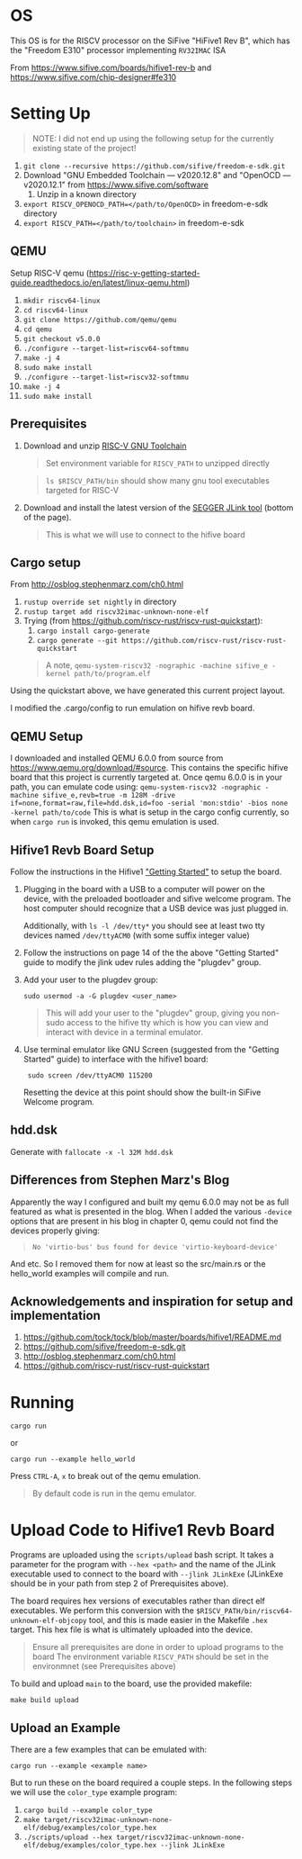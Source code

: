 # OS

This OS is for the RISCV processor on the SiFive "HiFive1 Rev B", which has the "Freedom E310" processor implementing `RV32IMAC` ISA

From https://www.sifive.com/boards/hifive1-rev-b and https://www.sifive.com/chip-designer#fe310


# Setting Up

> NOTE: I did not end up using the following setup for the currently existing state of the project!

1. `git clone --recursive https://github.com/sifive/freedom-e-sdk.git`
2. Download "GNU Embedded Toolchain — v2020.12.8" and "OpenOCD — v2020.12.1" from https://www.sifive.com/software
   1. Unzip in a known directory
3. `export RISCV_OPENOCD_PATH=</path/to/OpenOCD>` in freedom-e-sdk directory
4. `export RISCV_PATH=</path/to/toolchain>` in freedom-e-sdk

## QEMU
Setup RISC-V qemu (https://risc-v-getting-started-guide.readthedocs.io/en/latest/linux-qemu.html)
   
1. `mkdir riscv64-linux`
2. `cd riscv64-linux`
3. `git clone https://github.com/qemu/qemu`
4. `cd qemu`
5. `git checkout v5.0.0`
6. `./configure --target-list=riscv64-softmmu`
7. `make -j 4`
8. `sudo make install`
9. `./configure --target-list=riscv32-softmmu`
10. `make -j 4`
11. `sudo make install`

## Prerequisites

1. Download and unzip [RISC-V GNU Toolchain](https://static.dev.sifive.com/dev-tools/riscv64-unknown-elf-gcc-8.1.0-2019.01.0-x86_64-linux-ubuntu14.tar.gz)

   > Set environment variable for `RISCV_PATH` to unzipped directly

   > `ls $RISCV_PATH/bin` should show many gnu tool executables targeted for RISC-V

2. Download and install the latest version of the [SEGGER JLink tool](https://www.segger.com/downloads/jlink/) (bottom of the page).

   > This is what we will use to connect to the hifive board

## Cargo setup

From http://osblog.stephenmarz.com/ch0.html

1. `rustup override set nightly` in directory
2. `rustup target add riscv32imac-unknown-none-elf`
3. Trying (from https://github.com/riscv-rust/riscv-rust-quickstart):
   1. `cargo install cargo-generate`
   2. `cargo generate --git https://github.com/riscv-rust/riscv-rust-quickstart`
    > A note, `qemu-system-riscv32 -nographic -machine sifive_e -kernel path/to/program.elf`

Using the quickstart above, we have generated this current project layout.

I modified the .cargo/config to  run emulation on hifive revb board.

## QEMU Setup

I downloaded and installed QEMU 6.0.0 from source from https://www.qemu.org/download/#source. This contains the specific hifive board that this project is currently targeted at. Once qemu 6.0.0 is in your path, you can emulate code using:
    `qemu-system-riscv32 -nographic -machine sifive_e,revb=true -m 128M -drive if=none,format=raw,file=hdd.dsk,id=foo -serial 'mon:stdio' -bios none -kernel path/to/code`
This is what is setup in the cargo config currently, so when `cargo run` is invoked, this qemu emulation is used.

## Hifive1 Revb Board Setup

Follow the instructions in the Hifive1 ["Getting Started"](https://sifive.cdn.prismic.io/sifive/cf239fd0-ae4f-4fd8-a944-fdafb5018153_hifive1b-getting-started-guide_v1.2.pdf) to setup the board.

1. Plugging in the board with a USB to a computer will power on the device, with the preloaded bootloader and sifive welcome program. The host computer should recognize that a USB device was just plugged in. 

   Additionally, with `ls -l /dev/tty*` you should see at least two tty devices named `/dev/ttyACM0` (with some suffix integer value)
2. Follow the instructions on page 14 of the the above "Getting Started" guide to modify the jlink udev rules adding the "plugdev" group.
3. Add your user to the plugdev group:

   ```
   sudo usermod -a -G plugdev <user_name>
   ```

   > This will add your user to the "plugdev" group, giving you non-sudo access to the hifive tty which is how you can view and interact with device in a terminal emulator.
4. Use terminal emulator like GNU Screen (suggested from the "Getting Started" guide) to interface with the hifive1 board:

   ```
    sudo screen /dev/ttyACM0 115200
   ```

   Resetting the device at this point should show the built-in SiFive Welcome program.

## hdd.dsk

Generate with `fallocate -x -l 32M hdd.dsk`

## Differences from Stephen Marz's Blog

Apparently the way I configured and built my qemu 6.0.0 may not be as full featured as what is presented in the blog. When I added the various `-device` options that are present in his blog in chapter 0, qemu could not find the devices properly giving:

> `No 'virtio-bus' bus found for device 'virtio-keyboard-device'`

And etc. So I removed them for now at least so the src/main.rs or the hello_world examples will compile and run.

## Acknowledgements and inspiration for setup and implementation
1. https://github.com/tock/tock/blob/master/boards/hifive1/README.md
2. https://github.com/sifive/freedom-e-sdk.git
3. http://osblog.stephenmarz.com/ch0.html
4. https://github.com/riscv-rust/riscv-rust-quickstart

# Running

`cargo run`

or

`cargo run --example hello_world`

Press `CTRL-A`, `x` to break out of the qemu emulation.

> By default code is run in the qemu emulator.

# Upload Code to Hifive1 Revb Board

Programs are uploaded using the `scripts/upload` bash script. It takes a parameter for the program with `--hex <path>` and the name of the JLink executable used to connect to the board with `--jlink JLinkExe` (JLinkExe should be in your path from step 2 of Prerequisites above).

The board requires hex versions of executables rather than direct elf executables. We perform this conversion with the `$RISCV_PATH/bin/riscv64-unknown-elf-objcopy` tool, and this is made easier in the Makefile `.hex` target. This hex file is what is ultimately uploaded into the device.

> Ensure all prerequisites are done in order to upload programs to the board
> The environment variable `RISCV_PATH` should be set in the environmnet (see Prerequisites above)

To build and upload `main` to the board, use the provided makefile:

```
make build upload
```

## Upload an Example

There are a few examples that can be emulated with:

```
cargo run --example <example name>
```

But to run these on the board required a couple steps. In the following steps we will use the `color_type` example program:

1. `cargo build --example color_type`
2. `make target/riscv32imac-unknown-none-elf/debug/examples/color_type.hex`
3. `./scripts/upload --hex target/riscv32imac-unknown-none-elf/debug/examples/color_type.hex --jlink JLinkExe`
